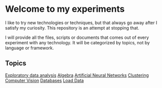 # Welcome to my experiments

I like to try new technologies or techniques, but that always go away after I satisfy my curiosity.
This repository is an attempt at stopping that.

I will provide all the files, scripts or documents that comes out of every experiment with any technology.
It will be categorized by topics, not by language or framework.

Topics
------

[Exploratory data analysis](https://github.com/cdvv7788/experiments/tree/master/EDA)
[Algebra](https://github.com/cdvv7788/experiments/tree/master/algebra)
[Artificial Neural Networks](https://github.com/cdvv7788/experiments/tree/master/artificial_neural_networks)
[Clustering](https://github.com/cdvv7788/experiments/tree/master/clustering)
[Computer Vision](https://github.com/cdvv7788/experiments/tree/master/computer_vision)
[Databases](https://github.com/cdvv7788/experiments/tree/master/database_management)
[Load Data](https://github.com/cdvv7788/experiments/tree/master/files)

